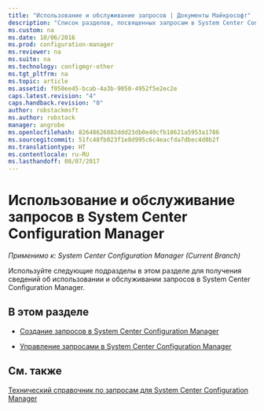 ```yaml
---
title: "Использование и обслуживание запросов | Документы Майкрософт"
description: "Список разделов, посвященных запросам в System Center Configuration Manager. Статьи по теме использования и обслуживания."
ms.custom: na
ms.date: 10/06/2016
ms.prod: configuration-manager
ms.reviewer: na
ms.suite: na
ms.technology: configmgr-other
ms.tgt_pltfrm: na
ms.topic: article
ms.assetid: f050ee45-bcab-4a3b-9050-4952f5e2ec2e
caps.latest.revision: "4"
caps.handback.revision: "0"
author: robstackmsft
ms.author: robstack
manager: angrobe
ms.openlocfilehash: 82648626882ddd23db0e40cfb18621a5953a1786
ms.sourcegitcommit: 51fc48fb023f1e8d995c6c4eacfda7dbec4d0b2f
ms.translationtype: HT
ms.contentlocale: ru-RU
ms.lasthandoff: 08/07/2017
---
```

# <a name="operations-and-maintenance-for-queries-in-system-center-configuration-manager"></a>Использование и обслуживание запросов в System Center Configuration Manager

*Применимо к: System Center Configuration Manager (Current Branch)*

Используйте следующие подразделы в этом разделе для получения сведений об использовании и обслуживании запросов в System Center Configuration Manager.  

## <a name="in-this-section"></a>В этом разделе  

-   [Создание запросов в System Center Configuration Manager](../../../core/servers/manage/create-queries.md)  

-   [Управление запросами в System Center Configuration Manager](../../../core/servers/manage/manage-queries.md)  

## <a name="see-also"></a>См. также  
 [Технический справочник по запросам для System Center Configuration Manager](../../../core/servers/manage/queries-technical-reference.md)
